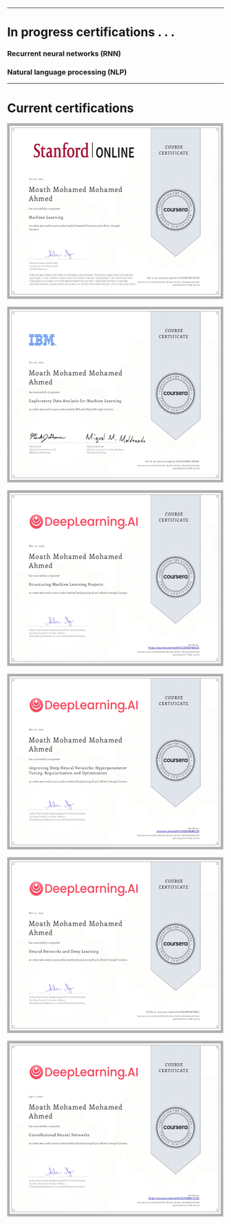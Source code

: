 
  
***
# In progress certifications . . .

### Recurrent neural networks (RNN)
<p align="left">
  
### Natural language processing (NLP)
  
***
# Current certifications    
<p align="left">
  <img width="560" height="410" src="https://github.com/MoathX32/Certifications/blob/main/jpg/Coursera%20DK8FF3GNXL5R-1.jpg">
<p align="right">
  <img width="560" height="410" src="https://github.com/MoathX32/Certifications/blob/main/jpg/Coursera%20B33NNMUEBL8E-1.jpg">
<p align="left">
  <img width="560" height="410" src="https://github.com/MoathX32/Certifications/blob/main/jpg/Coursera%20CC8QSEPDALSE-1.jpg">
<p align="right">
  <img width="560" height="410" src="https://github.com/MoathX32/Certifications/blob/main/jpg/Coursera%20YD6MFNLMCL39-1.jpg">
<p align="left">
  <img width="560" height="410" src="https://github.com/MoathX32/Certifications/blob/main/jpg/Coursera%20NA3WV2LT8BZS-1.jpg">
<p align="right">
  <img width="560" height="410" src="https://github.com/MoathX32/Certifications/raw/main/jpg/Coursera%202CFNHR3Y27G2-1.jpg">
 
  
 

